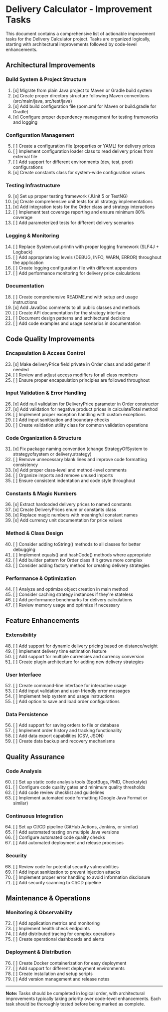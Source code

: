 # Delivery Calculator - Improvement Tasks

This document contains a comprehensive list of actionable improvement tasks for the Delivery Calculator project. Tasks are organized logically, starting with architectural improvements followed by code-level enhancements.

## Architectural Improvements

### Build System & Project Structure
1. [x] Migrate from plain Java project to Maven or Gradle build system
2. [x] Create proper directory structure following Maven conventions (src/main/java, src/test/java)
3. [x] Add build configuration file (pom.xml for Maven or build.gradle for Gradle)
4. [x] Configure proper dependency management for testing frameworks and logging

### Configuration Management
5. [ ] Create a configuration file (properties or YAML) for delivery prices
6. [ ] Implement configuration loader class to read delivery prices from external file
7. [ ] Add support for different environments (dev, test, prod) configurations
8. [x] Create constants class for system-wide configuration values

### Testing Infrastructure
9. [x] Set up proper testing framework (JUnit 5 or TestNG)
10. [x] Create comprehensive unit tests for all strategy implementations
11. [x] Add integration tests for the Order class and strategy interactions
12. [ ] Implement test coverage reporting and ensure minimum 80% coverage
13. [ ] Add parameterized tests for different delivery scenarios

### Logging & Monitoring
14. [ ] Replace System.out.println with proper logging framework (SLF4J + Logback)
15. [ ] Add appropriate log levels (DEBUG, INFO, WARN, ERROR) throughout the application
16. [ ] Create logging configuration file with different appenders
17. [ ] Add performance monitoring for delivery price calculations

### Documentation
18. [ ] Create comprehensive README.md with setup and usage instructions
19. [x] Add JavaDoc comments to all public classes and methods
20. [ ] Create API documentation for the strategy interface
21. [ ] Document design patterns and architectural decisions
22. [ ] Add code examples and usage scenarios in documentation

## Code Quality Improvements

### Encapsulation & Access Control
23. [x] Make deliveryPrice field private in Order class and add getter if needed
24. [ ] Review and adjust access modifiers for all class members
25. [ ] Ensure proper encapsulation principles are followed throughout

### Input Validation & Error Handling
26. [x] Add null validation for DeliveryPrice parameter in Order constructor
27. [x] Add validation for negative product prices in calculateTotal method
28. [ ] Implement proper exception handling with custom exceptions
29. [ ] Add input sanitization and boundary checks
30. [ ] Create validation utility class for common validation operations

### Code Organization & Structure
31. [x] Fix package naming convention (change StrategyOfSystem to strategyofsystem or delivery.strategy)
32. [ ] Remove unnecessary blank lines and improve code formatting consistency
33. [x] Add proper class-level and method-level comments
34. [ ] Organize imports and remove unused imports
35. [ ] Ensure consistent indentation and code style throughout

### Constants & Magic Numbers
36. [x] Extract hardcoded delivery prices to named constants
37. [x] Create DeliveryPrices enum or constants class
38. [x] Replace magic numbers with meaningful constant names
39. [x] Add currency unit documentation for price values

### Method & Class Design
40. [ ] Consider adding toString() methods to all classes for better debugging
41. [ ] Implement equals() and hashCode() methods where appropriate
42. [ ] Add builder pattern for Order class if it grows more complex
43. [ ] Consider adding factory method for creating delivery strategies

### Performance & Optimization
44. [ ] Analyze and optimize object creation in main method
45. [ ] Consider caching strategy instances if they're stateless
46. [ ] Add performance benchmarks for delivery calculations
47. [ ] Review memory usage and optimize if necessary

## Feature Enhancements

### Extensibility
48. [ ] Add support for dynamic delivery pricing based on distance/weight
49. [ ] Implement delivery time estimation feature
50. [ ] Add support for multiple currencies and currency conversion
51. [ ] Create plugin architecture for adding new delivery strategies

### User Interface
52. [ ] Create command-line interface for interactive usage
53. [ ] Add input validation and user-friendly error messages
54. [ ] Implement help system and usage instructions
55. [ ] Add option to save and load order configurations

### Data Persistence
56. [ ] Add support for saving orders to file or database
57. [ ] Implement order history and tracking functionality
58. [ ] Add data export capabilities (CSV, JSON)
59. [ ] Create data backup and recovery mechanisms

## Quality Assurance

### Code Analysis
60. [ ] Set up static code analysis tools (SpotBugs, PMD, Checkstyle)
61. [ ] Configure code quality gates and minimum quality thresholds
62. [ ] Add code review checklist and guidelines
63. [ ] Implement automated code formatting (Google Java Format or similar)

### Continuous Integration
64. [ ] Set up CI/CD pipeline (GitHub Actions, Jenkins, or similar)
65. [ ] Add automated testing on multiple Java versions
66. [ ] Configure automated code quality checks
67. [ ] Add automated deployment and release processes

### Security
68. [ ] Review code for potential security vulnerabilities
69. [ ] Add input sanitization to prevent injection attacks
70. [ ] Implement proper error handling to avoid information disclosure
71. [ ] Add security scanning to CI/CD pipeline

## Maintenance & Operations

### Monitoring & Observability
72. [ ] Add application metrics and monitoring
73. [ ] Implement health check endpoints
74. [ ] Add distributed tracing for complex operations
75. [ ] Create operational dashboards and alerts

### Deployment & Distribution
76. [ ] Create Docker containerization for easy deployment
77. [ ] Add support for different deployment environments
78. [ ] Create installation and setup scripts
79. [ ] Add version management and release notes

---

**Note:** Tasks should be completed in logical order, with architectural improvements typically taking priority over code-level enhancements. Each task should be thoroughly tested before being marked as complete.